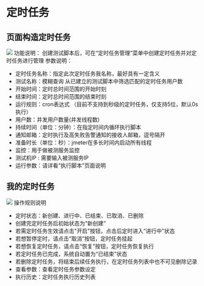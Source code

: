 # 定时任务
## 页面构造定时任务
![](https://github.com/jdcloudcom/cn/blob/cn-perftest-v1/image/Perftest/32.png)
功能说明：
创建测试脚本后，可在“定时任务管理”菜单中创建定时任务并对定时任务进行管理
参数说明：
- 定时任务名称：指定此次定时任务我名称，最好具有一定含义
- 测试名称：模糊查询  从已建立的测试脚本中筛选匹配的定时任务用户数
- 开始时间：定时总时间范围的开始时刻
- 结束时间：定时总时间范围的结束时刻
- 运行规则：cron表达式 （目前不支持到秒级的定时任务，仅支持5位，默认0s执行）
- 用户数：并发用户数量(并发线程数)
- 持续时间（单位：分钟）：在指定时间内循环执行脚本
- 通知邮箱：定时执行及高失败告警通知的接收人邮箱，逗号隔开
- 准备时长（单位：秒）：jmeter在多长时间内启动所有线程
- 监控：用于做被测服务监控
- 测试机IP : 需要输入被测服务IP
- 运行参数：请详看“执行脚本”页面说明
## 我的定时任务
![](https://github.com/jdcloudcom/cn/blob/cn-perftest-v1/image/Perftest/33.png)
操作规则说明
- 定时状态：新创建、进行中、已结束、已取消、已删除
- 创建完定时任务后初始状态为“新创建”
- 若需定时任务生效请点击"开启"按钮，点击后定时进入“进行中”状态
- 若想暂停定时，请点击“取消”按钮，定时任务挂起
- 若想恢复定时任务，请点击“恢复”按钮，定时任务恢复执行
- 若定时任务已完成，系统自动置为“已结束”状态
- 若删除定时任务，将结束后续任务执行，在定时任务列表中也不可见删除记录
- 查看参数：查看定时任务参数设定
- 执行历史：定时任务执行历史列表

